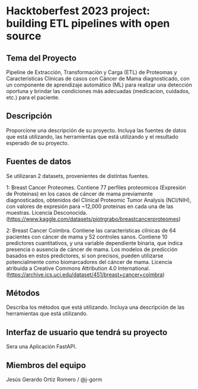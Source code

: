 # Hacktoberfest 2023 project: building ETL pipelines with open source 

## Tema del Proyecto

Pipeline de Extracción, Transformación y Carga (ETL) de Proteomas y Caracteristicas Clinicas de casos con Cáncer de Mama diagnosticado, con un componente de aprendizaje automático (ML) para realizar una detección oportuna y brindar las condiciones más adecuadas (medicacion, cuidados, etc.) para el paciente.

## Descripción 

Proporcione una descripción de su proyecto. Incluya las fuentes de datos que está utilizando, las herramientas que está utilizando y el resultado esperado de su proyecto.

## Fuentes de datos

Se utilizaran 2 datasets, provenientes de distintas fuentes.

1: Breast Cancer Proteomes. Contiene 77 perfiles proteomicos (Expresión de Proteinas) en los casos de cáncer de mama previamente diagnosticados, obtenidos del Clinical Proteomic Tumor Analysis (NCI/NIH), con valores de expresión para ~12,000 proteinas en cada una de las muestras. Licencia Desconocida. (https://www.kaggle.com/datasets/piotrgrabo/breastcancerproteomes)

2: Breast Cancer Coimbra. Contiene las características clínicas de 64 pacientes con cáncer de mama y 52 controles sanos. Contiene 10 predictores cuantitativos, y una variable dependiente binaria, que indica presencia o ausencia de cáncer de mama. Los modelos de predicción basados en estos predictores, si son precisos, pueden utilizarse potencialmente como biomarcadores del cáncer de mama. Licencia atribuida a Creative Commons Attribution 4.0 International. (https://archive.ics.uci.edu/dataset/451/breast+cancer+coimbra)

## Métodos

Describa los métodos que está utilizando. Incluya una descripción de las herramientas que está utilizando.

## Interfaz de usuario que tendrá su proyecto

Sera una Aplicación FastAPI.


## Miembros del equipo

Jesús Gerardo Ortiz Romero / @j-gorm
